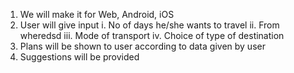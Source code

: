 1.  We will make it for Web, Android, iOS
2.  User will give input 
    i.    No of days he/she wants to travel
    ii.   From wheredsd
    iii.  Mode of transport
    iv.   Choice of type of destination
3.  Plans will be shown to user according to data given by user
4.  Suggestions will be provided 
